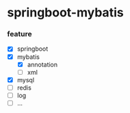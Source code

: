 # springboot-mybatis 

### feature
-[x] springboot
-[x] mybatis
  -[x] annotation
  -[ ] xml
-[x] mysql
-[ ] redis
-[ ] log
-[ ] ...
